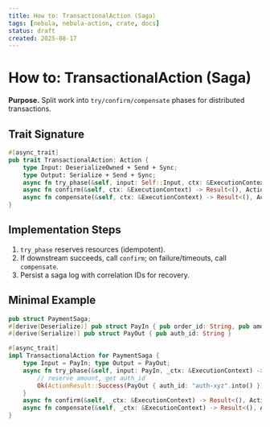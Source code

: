 ```yaml
---
title: How to: TransactionalAction (Saga)
tags: [nebula, nebula-action, crate, docs]
status: draft
created: 2025-08-17
---
```


# How to: TransactionalAction (Saga)

**Purpose.** Split work into `try/confirm/compensate` phases for distributed transactions.

## Trait Signature
```rust
#[async_trait]
pub trait TransactionalAction: Action {
    type Input: DeserializeOwned + Send + Sync;
    type Output: Serialize + Send + Sync;
    async fn try_phase(&self, input: Self::Input, ctx: &ExecutionContext) -> Result<ActionResult<Self::Output>, ActionError>;
    async fn confirm(&self, ctx: &ExecutionContext) -> Result<(), ActionError>;
    async fn compensate(&self, ctx: &ExecutionContext) -> Result<(), ActionError>;
}
```

## Implementation Steps

1. `try_phase` reserves resources (idempotent).
2. If downstream succeeds, call `confirm`; on failure/timeouts, call `compensate`.
3. Persist a saga log with correlation IDs for recovery.


## Minimal Example
```rust
pub struct PaymentSaga;
#[derive(Deserialize)] pub struct PayIn { pub order_id: String, pub amount: u64 }
#[derive(Serialize)] pub struct PayOut { pub auth_id: String }

#[async_trait]
impl TransactionalAction for PaymentSaga {
    type Input = PayIn; type Output = PayOut;
    async fn try_phase(&self, input: PayIn, _ctx: &ExecutionContext) -> Result<ActionResult<PayOut>, ActionError> {
        // reserve amount, get auth_id
        Ok(ActionResult::Success(PayOut { auth_id: "auth-xyz".into() }))
    }
    async fn confirm(&self, _ctx: &ExecutionContext) -> Result<(), ActionError> { Ok(()) }
    async fn compensate(&self, _ctx: &ExecutionContext) -> Result<(), ActionError> { Ok(()) }
}
```
